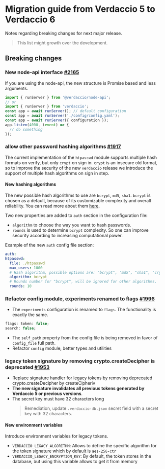# Migration guide from Verdaccio 5 to Verdaccio 6

Notes regarding breaking changes for next major release.

> This list might growth over the development.

## Breaking changes

### New node-api interface [#2165](https://github.com/verdaccio/verdaccio/pull/2165)

If you are using the node-api, the new structure is Promise based and less arguments.

```js
import { runServer } from '@verdaccio/node-api';
// or
import { runServer } from 'verdaccio';
const app = await runServer(); // default configuration
const app = await runServer('./config/config.yaml');
const app = await runServer({ configuration });
app.listen(4000, (event) => {
  // do something
});
```

### allow other password hashing algorithms [#1917](https://github.com/verdaccio/verdaccio/pull/1917)

The current implementation of the `htpasswd` module supports multiple hash formats on verify, but only `crypt` on sign in.
`crypt` is an insecure old format, so to improve the security of the new `verdaccio` release we introduce the support of multiple hash algorithms on sign in step.

#### New hashing algorithms

The new possible hash algorithms to use are `bcrypt`, `md5`, `sha1`. `bcrypt` is chosen as a default, because of its customizable complexity and overall reliability. You can read more about them [here](https://httpd.apache.org/docs/2.4/misc/password_encryptions.html).

Two new properties are added to `auth` section in the configuration file:

- `algorithm` to choose the way you want to hash passwords.
- `rounds` is used to determine `bcrypt` complexity. So one can improve security according to increasing computational power.

Example of the new `auth` config file section:

```yaml
auth:
htpasswd:
  file: ./htpasswd
  max_users: 1000
  # Hash algorithm, possible options are: "bcrypt", "md5", "sha1", "crypt".
  algorithm: bcrypt
  # Rounds number for "bcrypt", will be ignored for other algorithms.
  rounds: 10
```

### Refactor config module, experiments renamed to flags [#1996](https://github.com/verdaccio/verdaccio/pull/1996)

- The `experiments` configuration is renamed to `flags`. The functionality is exactly the same.

```js
flags: token: false;
search: false;
```

- The `self_path` property from the config file is being removed in favor of `config_file` full path.
- Refactor `config` module, better types and utilities

### legacy token signature by removing crypto.createDecipher is deprecated [#1953](https://github.com/verdaccio/verdaccio/pull/1953)

- Replace signature handler for legacy tokens by removing deprecated crypto.createDecipher by createCipheriv
- **The new signature invalidates all previous tokens generated by Verdaccio 5 or previous versions**.
- The secret key must have 32 characters long
  > Remediation, update `.verdaccio-db.json` secret field with a secret key with 32 characters.

#### New environment variables

Introduce environment variables for legacy tokens.

- `VERDACCIO_LEGACY_ALGORITHM`: Allows to define the specific algorithm for the token signature which by default is `aes-256-ctr`
- `VERDACCIO_LEGACY_ENCRYPTION_KEY`: By default, the token stores in the database, but using this variable allows to get it from memory
